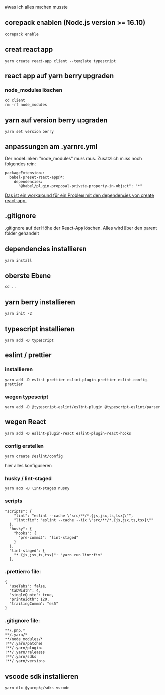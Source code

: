 #was ich alles machen musste

## corepack enablen (Node.js version >= 16.10)

```shell
corepack enable
```

## creat react app

```shell
yarn create react-app client --template typescript
```

## react app auf yarn berry upgraden

### node_modules löschen

```shell
cd client
rm -rf node_modules
```

## yarn auf version berry upgraden

```shell
yarn set version berry
```

## anpassungen am .yarnrc.yml

Der nodeLinker: "node_modules" muss raus. Zusätzlich muss noch folgendes rein:

```shell
packageExtensions:
  babel-preset-react-app@*:
    dependencies:
      "@babel/plugin-proposal-private-property-in-object": "*"
```

[Das ist ein workaround für ein Problem mit den dependencies von create react-app.](https://github.com/facebook/create-react-app/issues/11793)

## .gitignore

.gitignore auf der Höhe der React-App löschen. Alles wird über den parent folder gehandelt

## dependencies installieren

```shell
yarn install
```

## oberste Ebene

```shell
cd ..
```

## yarn berry installieren

```shell
yarn init -2
```

## typescript installieren

```shell
yarn add -D typescript
```

## eslint / prettier

### installieren

```shell
yarn add -D eslint prettier eslint-plugin-prettier eslint-config-prettier
```

### wegen typescript

```shell
yarn add -D @typescript-eslint/eslint-plugin @typescript-eslint/parser
```

## wegen React

```shell
yarn add -D eslint-plugin-react eslint-plugin-react-hooks
```

### config erstellen

```shell
yarn create @eslint/config
```

hier alles konfigurieren

### husky / lint-staged

```shell
yarn add -D lint-staged husky
```

### scripts

```shell
"scripts": {
    "lint": "eslint --cache \"src/**/*.{js,jsx,ts,tsx}\"",
    "lint:fix": "eslint --cache --fix \"src/**/*.{js,jsx,ts,tsx}\""
  },
  "husky": {
    "hooks": {
      "pre-commit": "lint-staged"
    }
  },
  "lint-staged": {
    "*.{js,jsx,ts,tsx}": "yarn run lint:fix"
  },
```

### .prettierrc file:

```shell
{
  "useTabs": false,
  "tabWidth": 4,
  "singleQuote": true,
  "printWidth": 120,
  "trailingComma": "es5"
}
```

### .gitignore file:

```shell
**/.pnp.*
**/.yarn/*
**/node_modules/*
!**/.yarn/patches
!**/.yarn/plugins
!**/.yarn/releases
!**/.yarn/sdks
!**/.yarn/versions
```

## vscode sdk installieren

```shell
yarn dlx @yarnpkg/sdks vscode
```
